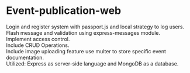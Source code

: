 # Event-publication-web
Login and register system with passport.js and local strategy to log users. <br>
Flash message and validation using express-messages module. <br>
Implement access control. <br>
Include CRUD Operations. <br>
Include image uploading feature use multer to store specific event documentation. <br>
Utilized: Express as server-side language and MongoDB as a database. <br>
